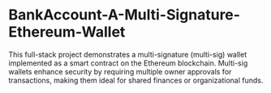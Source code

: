 # BankAccount-A-Multi-Signature-Ethereum-Wallet
This full-stack project demonstrates a multi-signature (multi-sig) wallet implemented as a smart contract on the Ethereum blockchain. Multi-sig wallets enhance security by requiring multiple owner approvals for transactions, making them ideal for shared finances or organizational funds.
